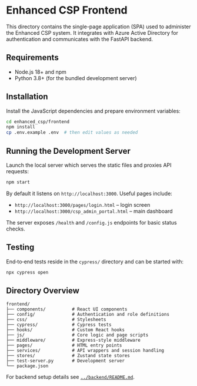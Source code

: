 # Enhanced CSP Frontend

This directory contains the single-page application (SPA) used to administer the Enhanced CSP system.  It integrates with Azure Active Directory for authentication and communicates with the FastAPI backend.

## Requirements
- Node.js 18+ and npm
- Python 3.8+ (for the bundled development server)

## Installation
Install the JavaScript dependencies and prepare environment variables:

```bash
cd enhanced_csp/frontend
npm install
cp .env.example .env  # then edit values as needed
```

## Running the Development Server
Launch the local server which serves the static files and proxies API requests:

```bash
npm start
```

By default it listens on `http://localhost:3000`. Useful pages include:

- `http://localhost:3000/pages/login.html` – login screen
- `http://localhost:3000/csp_admin_portal.html` – main dashboard

The server exposes `/health` and `/config.js` endpoints for basic status checks.

## Testing
End‑to‑end tests reside in the `cypress/` directory and can be started with:

```bash
npx cypress open
```

## Directory Overview

```
frontend/
├── components/          # React UI components
├── config/              # Authentication and role definitions
├── css/                 # Stylesheets
├── cypress/             # Cypress tests
├── hooks/               # Custom React hooks
├── js/                  # Core logic and page scripts
├── middleware/          # Express-style middleware
├── pages/               # HTML entry points
├── services/            # API wrappers and session handling
├── stores/              # Zustand state stores
├── test-server.py       # Development server
└── package.json
```

For backend setup details see [`../backend/README.md`](../backend/README.md).
